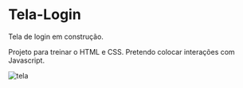 # Tela-Login
Tela de login em construção.

Projeto para treinar o HTML e CSS.
Pretendo colocar interações com Javascript.

![tela](https://user-images.githubusercontent.com/96893959/153690893-d6e7f1b4-3520-4176-963d-6a28b9a1205e.png)
